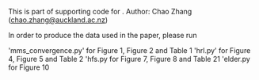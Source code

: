 This is part of supporting code for <A Mixed Finite Element Solver for 
Natural Convection in Porous Media Using Automated Solution Techniques>.
Author: Chao Zhang (chao.zhang@auckland.ac.nz)

In order to produce the data used in the paper, please run

'mms_convergence.py'    for    Figure 1, Figure 2 and Table 1
'hrl.py'                for    Figure 4, Figure 5 and Table 2
'hfs.py                 for    Figure 7, Figure 8 and Table 21
'elder.py               for    Figure 10